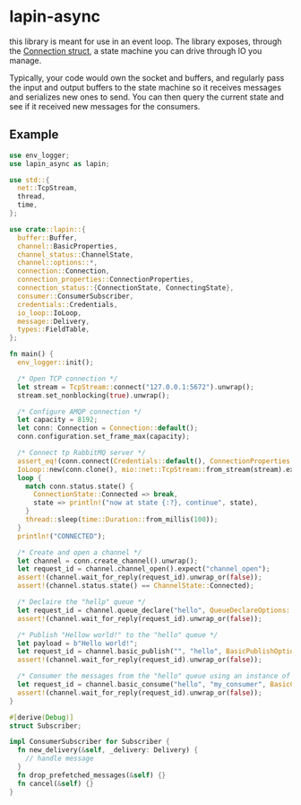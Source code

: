 # lapin-async

this library is meant for use in an event loop. The library exposes, through the
[Connection struct](https://docs.rs/lapin-async/0.1.0/lapin_async/connection/struct.Connection.html),
a state machine you can drive through IO you manage.

Typically, your code would own the socket and buffers, and regularly pass the
input and output buffers to the state machine so it receives messages and
serializes new ones to send. You can then query the current state and see
if it received new messages for the consumers.

## Example

```rust
use env_logger;
use lapin_async as lapin;

use std::{
  net::TcpStream,
  thread,
  time,
};

use crate::lapin::{
  buffer::Buffer,
  channel::BasicProperties,
  channel_status::ChannelState,
  channel::options::*,
  connection::Connection,
  connection_properties::ConnectionProperties,
  connection_status::{ConnectionState, ConnectingState},
  consumer::ConsumerSubscriber,
  credentials::Credentials,
  io_loop::IoLoop,
  message::Delivery,
  types::FieldTable,
};

fn main() {
  env_logger::init();

  /* Open TCP connection */
  let stream = TcpStream::connect("127.0.0.1:5672").unwrap();
  stream.set_nonblocking(true).unwrap();

  /* Configure AMQP connection */
  let capacity = 8192;
  let conn: Connection = Connection::default();
  conn.configuration.set_frame_max(capacity);

  /* Connect tp RabbitMQ server */
  assert_eq!(conn.connect(Credentials::default(), ConnectionProperties::default()).unwrap(), ConnectionState::Connecting(ConnectingState::SentProtocolHeader(Credentials::default(), ConnectionProperties::default())));
  IoLoop::new(conn.clone(), mio::net::TcpStream::from_stream(stream).expect("tcp stream")).expect("io loop").run().expect("io loop");
  loop {
    match conn.status.state() {
      ConnectionState::Connected => break,
      state => println!("now at state {:?}, continue", state),
    }
    thread::sleep(time::Duration::from_millis(100));
  }
  println!("CONNECTED");

  /* Create and open a channel */
  let channel = conn.create_channel().unwrap();
  let request_id = channel.channel_open().expect("channel_open");
  assert!(channel.wait_for_reply(request_id).unwrap_or(false));
  assert!(channel.status.state() == ChannelState::Connected);

  /* Declaire the "hellp" queue */
  let request_id = channel.queue_declare("hello", QueueDeclareOptions::default(), FieldTable::default()).unwrap();
  assert!(channel.wait_for_reply(request_id).unwrap_or(false));

  /* Publish "Hellow world!" to the "hello" queue */
  let payload = b"Hello world!";
  let request_id = channel.basic_publish("", "hello", BasicPublishOptions::default(), payload.to_vec(), BasicProperties::default()).expect("basic_publish");
  assert!(channel.wait_for_reply(request_id).unwrap_or(false));

  /* Consumer the messages from the "hello" queue using an instance of Subscriber */
  let request_id = channel.basic_consume("hello", "my_consumer", BasicConsumeOptions::default(), FieldTable::default(), Box::new(Subscriber)).expect("basic_consume");
  assert!(channel.wait_for_reply(request_id).unwrap_or(false));
}

#[derive(Debug)]
struct Subscriber;

impl ConsumerSubscriber for Subscriber {
  fn new_delivery(&self, _delivery: Delivery) {
    // handle message
  }
  fn drop_prefetched_messages(&self) {}
  fn cancel(&self) {}
}
```
